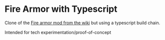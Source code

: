 # Fire Armor with Typescript

Clone of the [Fire armor mod from the wiki](https://wiki.factorio.com/Tutorial:Modding_tutorial/Gangsir) but using a typescript build chain.

Intended for tech experimentation/proof-of-concept
